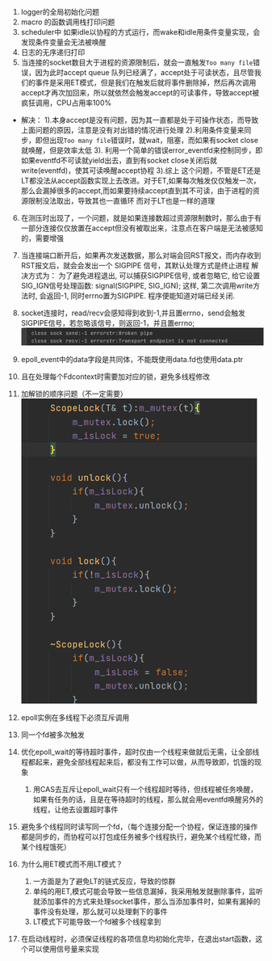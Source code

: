 
1. logger的全局初始化问题
2. macro 的函数调用栈打印问题
3. scheduler中 如果idle以协程的方式运行，而wake和idle用条件变量实现，会发现条件变量会无法被唤醒
4. 日志的无序递归打印
5. 当连接的socket数目大于进程的资源限制后，就会一直触发`Too many file`错误，因为此时accept queue 队列已经满了，accept处于可读状态，且尽管我们的事件是采用ET模式，但是我们在触发后就将事件删除掉，然后再次调用accept才再次加回来，所以就依然会触发accept的可读事件，导致accept被疯狂调用，CPU占用率100%
- 解决： 
    1).本身accept是没有问题，因为其一直都是处于可操作状态，而导致上面问题的原因，注意是没有对出错的情况进行处理
    2).利用条件变量来同步，即但出现`Too many file`错误时，就wait，阻塞，而如果有socket close 就唤醒，但是效率太低
    3). 利用一个简单的错误error_eventfd来控制同步，即如果eventfd不可读就yield出去，直到有socket close关闭后就write(eventfd)，使其可读唤醒accept协程
3).综上 这个问题，不管是ET还是LT都没法从accept函数实现上去改进。对于ET,如果每次触发仅仅触发一次，那么会漏掉很多的accept,而如果要持续accept直到其不可读，由于进程的资源限制没法取出，导致其也一直循环
        而对于LT也是一样的道理
  
6. 在测压时出现了，一个问题，就是如果连接数超过资源限制数时，那么由于有一部分连接仅仅放置在accept但没有被取出来，注意点在客户端是无法被感知的，需要增强
7. 当连接端口断开后，如果再次发送数据，那么对端会回RST报文，而内存收到RST报文后，就会会发出一个 SIGPIPE 信号，其默认处理方式是终止进程
    解决方式为：
    为了避免进程退出, 可以捕获SIGPIPE信号, 或者忽略它, 给它设置SIG_IGN信号处理函数:
    signal(SIGPIPE, SIG_IGN);
    这样, 第二次调用write方法时, 会返回-1, 同时errno置为SIGPIPE. 程序便能知道对端已经关闭.
   
   
8. socket连接时，read/recv会感知得到收到-1,并且置errno，send会触发SIGPIPE信号，若忽略该信号，则返回-1，并且置errno;
![img.png](img.png)
   
9. epoll_event中的data字段是共同体，不能既使用data.fd也使用data.ptr
10. 且在处理每个Fdcontext时需要加对应的锁，避免多线程修改
11. 加解锁的顺序问题（不一定需要）
    ![img_1.png](img_1.png)
    
12. epoll实例在多线程下必须互斥调用
13. 同一个fd被多次触发

14. 优化epoll_wait的等待超时事件，超时仅由一个线程来做就后无需，让全部线程都起来，避免全部线程起来后，都没有工作可以做，从而导致即，饥饿的现象
    1. 用CAS去互斥让epoll_wait只有一个线程超时等待，但线程被任务唤醒，如果有任务的话，且是在等待超时的线程，那么就会用eventfd唤醒另外的线程，让他去设置超时事件
15. 避免多个线程同时读写同一个fd，（每个连接分配一个协程，保证连接的操作都是同步的，而协程可以打包成任务被多个线程执行，避免某个线程忙碌，而某个线程饿死）
16. 为什么用ET模式而不用LT模式？
    1. 一方面是为了避免LT的链式反应，导致的惊群
    2. 单纯的用ET,模式可能会导致一些信息漏掉，我采用触发就删除事件，监听就添加事件的方式来处理socket事件，那么当添加事件时，如果有漏掉的事件没有处理，那么就可以处理剩下的事件
    3. LT模式下可能导致一个fd被多个线程拿到
    
17. 在启动线程时，必须保证线程的各项信息均初始化完毕，在退出start函数，这个可以使用信号量来实现
